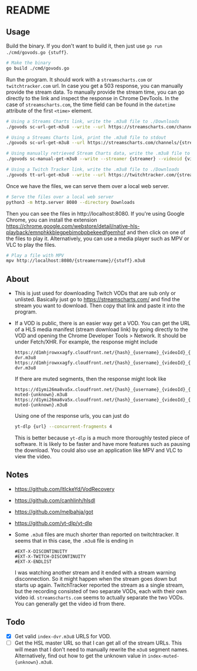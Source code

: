 # README

## Usage

Build the binary.
If you don't want to build it, then just use `go run ./cmd/govods.go {stuff}`.

```bash
# Make the binary
go build ./cmd/govods.go
```

Run the program.
It should work with a `streamscharts.com` or `twitchtracker.com` url.
In case you get a 503 response, you can manually provide the stream data.
To manually provide the stream time, you can go directly to the link and inspect the response in Chrome DevTools.
In the case of `streamscharts.com`, the time field can be found in the `datetime` attribute of the first `<time>` element.

```bash
# Using a Streams Charts link, write the .m3u8 file to ./Downloads
./govods sc-url-get-m3u8 --write --url https://streamscharts.com/channels/{streamer}/streams/{videoid}

# Using a Streams Charts link, print the .m3u8 file to stdout
./govods sc-url-get-m3u8 --url https://streamscharts.com/channels/{streamer}/streams/{videoid}

# Using manually retrieved Stream Charts data, write the .m3u8 file to ./Downloads
./govods sc-manual-get-m3u8 --write --streamer {streamer} --videoid {videoid} --time {time}

# Using a Twitch Tracker link, write the .m3u8 file to ./Downloads
./govods tt-url-get-m3u8 --write --url https://twitchtracker.com/{streamer}/streams/{videoid}
```

Once we have the files, we can serve them over a local web server.

```bash
# Serve the files over a local web server
python3 -m http.server 8080 --directory Downloads
```

Then you can see the files in http://localhost:8080.
If you're using Google Chrome, you can install the extension
https://chrome.google.com/webstore/detail/native-hls-playback/emnphkkblegpebimobpbekeedfgemhof and then click on one of the files to play it.
Alternatively, you can use a media player such as MPV or VLC to play the files.

```bash
# Play a file with MPV
mpv http://localhost:8080/{streamername}/{stuff}.m3u8
```

## About

- This is just used for downloading Twitch VODs that are sub only or unlisted.
  Basically just go to https://streamscharts.com/ and find the stream you want to download.
  Then copy that link and paste it into the program.
- If a VOD is public, there is an easier way get a VOD. You can get the URL of a HLS media manifest (stream download link)
  by going directly to the VOD and opening the Chrome Developer Tools > Network.
  It should be under Fetch/XHR.
  For example, the response might include

  ```text
  https://d1mhjrowxxagfy.cloudfront.net/{hash}_{username}_{videoId}_{time}/chunked/index-dvr.m3u8
  https://d1mhjrowxxagfy.cloudfront.net/{hash}_{username}_{videoId}_{time}/720p30/index-dvr.m3u8
  ```

  If there are muted segments, then the response might look like

  ```text
  https://d1ymi26ma8va5x.cloudfront.net/{hash}_{username}_{videoId}_{time}/chunked/index-muted-{unknown}.m3u8
  https://d1ymi26ma8va5x.cloudfront.net/{hash}_{username}_{videoId}_{time}/720p30/index-muted-{unknown}.m3u8
  ```

  Using one of the response urls, you can just do

  ```bash
  yt-dlp {url} --concurrent-fragments 4
  ```

  This is better because `yt-dlp` is a much more thoroughly tested piece of software.
  It is likely to be faster and have more features such as pausing the download.
  You could also use an application like MPV and VLC to view the video.

## Notes

- https://github.com/ItIckeYd/VodRecovery
- https://github.com/canhlinh/hlsdl
- https://github.com/melbahja/got
- https://github.com/yt-dlp/yt-dlp
- Some `.m3u8` files are much shorter than reported on twitchtracker.
  It seems that in this case, the `.m3u8` file is ending in

  ```
  #EXT-X-DISCONTINUITY
  #EXT-X-TWITCH-DISCONTINUITY
  #EXT-X-ENDLIST
  ```

  I was watching another stream and it ended with a stream warning disconnection.
  So it might happen when the stream goes down but starts up again.
  TwitchTracker reported the stream as a single stream, but the recording consisted of two separate VODs, each with their own video id. `streamscharts.com` seems to actually separate the two VODs.
  You can generally get the video id from there.

## Todo

- [x] Get valid `index-dvr.m3u8` URLS for VOD.
- [ ] Get the HSL master URL so that I can get all of the stream URLs.
      This will mean that I don't need to manually rewrite the `m3u8` segment names.
      Alternatively, find out how to get the unknown value in `index-muted-{unknown}.m3u8`.
